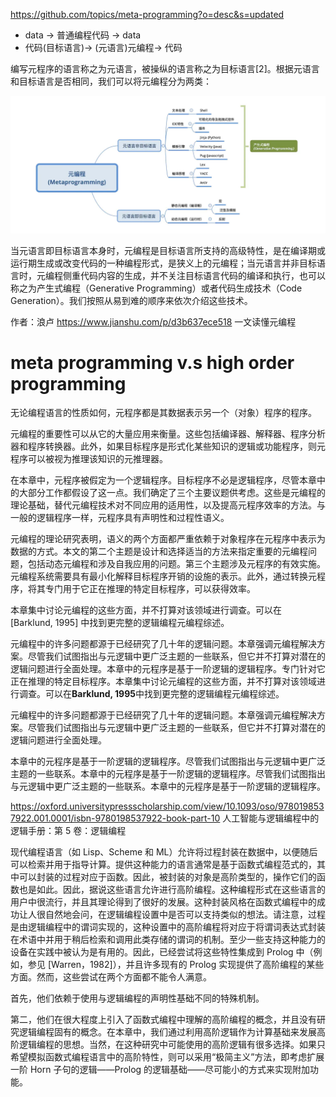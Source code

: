 



https://github.com/topics/meta-programming?o=desc&s=updated



- data -> 普通编程代码 -> data
- 代码(目标语言)-> (元语言)元编程-> 代码



编写元程序的语言称之为元语言，被操纵的语言称之为目标语言[2]。根据元语言和目标语言是否相同，我们可以将元编程分为两类：

![webp](vx_images/593565322231608.png)


当元语言即目标语言本身时，元编程是目标语言所支持的高级特性，是在编译期或运行期生成或改变代码的一种编程形式，是狭义上的元编程；当元语言并非目标语言时，元编程侧重代码内容的生成，并不关注目标语言代码的编译和执行，也可以称之为产生式编程（Generative Programming）或者代码生成技术（Code Generation）。我们按照从易到难的顺序来依次介绍这些技术。

作者：浪卢 https://www.jianshu.com/p/d3b637ece518 一文读懂元编程
























# meta programming v.s high order programming







无论编程语言的性质如何，元程序都是其数据表示另一个（对象）程序的程序。

元编程的重要性可以从它的大量应用来衡量。这些包括编译器、解释器、程序分析器和程序转换器。此外，如果目标程序是形式化某些知识的逻辑或功能程序，则元程序可以被视为推理该知识的元推理器。

在本章中，元程序被假定为一个逻辑程序。目标程序不必是逻辑程序，尽管本章中的大部分工作都假设了这一点。我们确定了三个主要议题供考虑。这些是元编程的理论基础，替代元编程技术对不同应用的适用性，以及提高元程序效率的方法。与一般的逻辑程序一样，元程序具有声明性和过程性语义。

元编程的理论研究表明，语义的两个方面都严重依赖于对象程序在元程序中表示为数据的方式。本文的第二个主题是设计和选择适当的方法来指定重要的元编程问题，包括动态元编程和涉及自我应用的问题。第三个主题涉及元程序的有效实施。元编程系统需要具有最小化解释目标程序开销的设施的表示。此外，通过转换元程序，将其专门用于它正在推理的特定目标程序，可以获得效率。

本章集中讨论元编程的这些方面，并不打算对该领域进行调查。可以在 [Barklund, 1995] 中找到更完整的逻辑编程元编程综述。

元编程中的许多问题都源于已经研究了几十年的逻辑问题。本章强调元编程解决方案。尽管我们试图指出与元逻辑中更广泛主题的一些联系，但它并不打算对潜在的逻辑问题进行全面处理。本章中的元程序是基于一阶逻辑的逻辑程序。专门针对它正在推理的特定目标程序。本章集中讨论元编程的这些方面，并不打算对该领域进行调查。可以在**Barklund, 1995**中找到更完整的逻辑编程元编程综述。

元编程中的许多问题都源于已经研究了几十年的逻辑问题。本章强调元编程解决方案。尽管我们试图指出与元逻辑中更广泛主题的一些联系，但它并不打算对潜在的逻辑问题进行全面处理。

本章中的元程序是基于一阶逻辑的逻辑程序。尽管我们试图指出与元逻辑中更广泛主题的一些联系。本章中的元程序是基于一阶逻辑的逻辑程序。尽管我们试图指出与元逻辑中更广泛主题的一些联系。本章中的元程序是基于一阶逻辑的逻辑程序。

https://oxford.universitypressscholarship.com/view/10.1093/oso/9780198537922.001.0001/isbn-9780198537922-book-part-10  人工智能与逻辑编程中的逻辑手册：第 5 卷：逻辑编程


现代编程语言（如 Lisp、Scheme 和 ML）允许将过程封装在数据中，以便随后可以检索并用于指导计算。提供这种能力的语言通常是基于函数式编程范式的，其中可以封装的过程对应于函数。因此，被封装的对象是高阶类型的，操作它们的函数也是如此。因此，据说这些语言允许进行高阶编程。这种编程形式在这些语言的用户中很流行，并且其理论得到了很好的发展。这种封装风格在函数式编程中的成功让人很自然地会问，在逻辑编程设置中是否可以支持类似的想法。请注意，过程是由逻辑编程中的谓词实现的，这种设置中的高阶编程将对应于将谓词表达式封装在术语中并用于稍后检索和调用此类存储的谓词的机制。至少一些支持这种能力的设备在实践中被认为是有用的。因此，已经尝试将这些特性集成到 Prolog 中（例如，参见 [Warren，1982]），并且许多现有的 Prolog 实现提供了高阶编程的某些方面。然而，这些尝试在两个方面都不能令人满意。

首先，他们依赖于使用与逻辑编程的声明性基础不同的特殊机制。

第二，他们在很大程度上引入了函数式编程中理解的高阶编程的概念，并且没有研究逻辑编程固有的概念。在本章中，我们通过利用高阶逻辑作为计算基础来发展高阶逻辑编程的思想。当然，在这种研究中可能使用的高阶逻辑有很多选择。如果只希望模拟函数式编程语言中的高阶特性，则可以采用“极简主义”方法，即考虑扩展一阶 Horn 子句的逻辑——Prolog 的逻辑基础——尽可能小的方式来实现附加功能。
